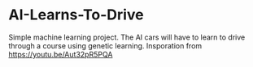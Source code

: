 # AI-Learns-To-Drive
Simple machine learning project. The AI cars will have to learn to drive through a course using genetic learning.
Insporation from https://youtu.be/Aut32pR5PQA
